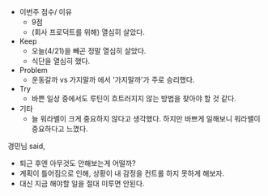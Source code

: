 * 이번주 점수/ 이유
    * 9점
    * (회사 프로덕트를 위해) 열심히 살았다.
* Keep
    * 오늘(4/21)을 빼곤 정말 열심히 살았다.
    * 식단을 열심히 했다.
* Problem
    * 운동갈까 vs 가지말까 에서 '가지말까'가 주로 승리했다.
* Try
    * 바쁜 일상 중에서도 루틴이 흐트러지지 않는 방법을 찾아야 할 것 같다.
* 기타
    * 늘 워라밸이 크게 중요하지 않다고 생각했다. 하지만 바쁘게 일해보니 워라밸이 중요하다고 느꼈다.

경민님 said,
- 퇴근 후엔 아무것도 안해보는게 어떨까?
- 계획이 틀어짐으로 인해, 상황이 내 감정을 컨트롤 하지 못하게 해보자.
- 대신 지금 해야할 일을 절대 미루면 안된다.
